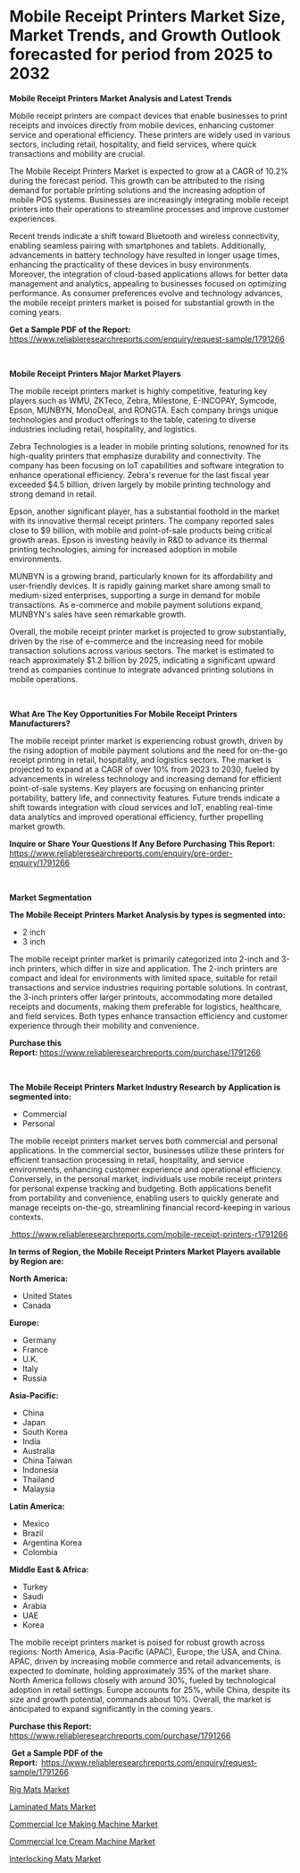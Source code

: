 <p><h1>Mobile Receipt Printers Market Size, Market Trends, and Growth Outlook forecasted for period from 2025 to 2032</h1></p><p><strong>Mobile Receipt Printers Market Analysis and Latest Trends</strong></p>
<p><p>Mobile receipt printers are compact devices that enable businesses to print receipts and invoices directly from mobile devices, enhancing customer service and operational efficiency. These printers are widely used in various sectors, including retail, hospitality, and field services, where quick transactions and mobility are crucial.</p><p>The Mobile Receipt Printers Market is expected to grow at a CAGR of 10.2% during the forecast period. This growth can be attributed to the rising demand for portable printing solutions and the increasing adoption of mobile POS systems. Businesses are increasingly integrating mobile receipt printers into their operations to streamline processes and improve customer experiences.</p><p>Recent trends indicate a shift toward Bluetooth and wireless connectivity, enabling seamless pairing with smartphones and tablets. Additionally, advancements in battery technology have resulted in longer usage times, enhancing the practicality of these devices in busy environments. Moreover, the integration of cloud-based applications allows for better data management and analytics, appealing to businesses focused on optimizing performance. As consumer preferences evolve and technology advances, the mobile receipt printers market is poised for substantial growth in the coming years.</p></p>
<p><strong>Get a Sample PDF of the Report:&nbsp;</strong> <a href="https://www.reliableresearchreports.com/enquiry/request-sample/1791266?utm_campaign=121&utm_medium=2&utm_source=Github&utm_content=ia&utm_term=09042025&utm_id=mobile-receipt-printers">https://www.reliableresearchreports.com/enquiry/request-sample/1791266</a></p>
<p>&nbsp;</p>
<p><strong>Mobile Receipt Printers Major Market Players</strong></p>
<p><p>The mobile receipt printers market is highly competitive, featuring key players such as WMU, ZKTeco, Zebra, Milestone, E-INCOPAY, Symcode, Epson, MUNBYN, MonoDeal, and RONGTA. Each company brings unique technologies and product offerings to the table, catering to diverse industries including retail, hospitality, and logistics.</p><p>Zebra Technologies is a leader in mobile printing solutions, renowned for its high-quality printers that emphasize durability and connectivity. The company has been focusing on IoT capabilities and software integration to enhance operational efficiency. Zebra's revenue for the last fiscal year exceeded $4.5 billion, driven largely by mobile printing technology and strong demand in retail.</p><p>Epson, another significant player, has a substantial foothold in the market with its innovative thermal receipt printers. The company reported sales close to $9 billion, with mobile and point-of-sale products being critical growth areas. Epson is investing heavily in R&D to advance its thermal printing technologies, aiming for increased adoption in mobile environments.</p><p>MUNBYN is a growing brand, particularly known for its affordability and user-friendly devices. It is rapidly gaining market share among small to medium-sized enterprises, supporting a surge in demand for mobile transactions. As e-commerce and mobile payment solutions expand, MUNBYN's sales have seen remarkable growth.</p><p>Overall, the mobile receipt printer market is projected to grow substantially, driven by the rise of e-commerce and the increasing need for mobile transaction solutions across various sectors. The market is estimated to reach approximately $1.2 billion by 2025, indicating a significant upward trend as companies continue to integrate advanced printing solutions in mobile operations.</p></p>
<p>&nbsp;</p>
<p><strong>What Are The Key Opportunities For Mobile Receipt Printers Manufacturers?</strong></p>
<p><p>The mobile receipt printer market is experiencing robust growth, driven by the rising adoption of mobile payment solutions and the need for on-the-go receipt printing in retail, hospitality, and logistics sectors. The market is projected to expand at a CAGR of over 10% from 2023 to 2030, fueled by advancements in wireless technology and increasing demand for efficient point-of-sale systems. Key players are focusing on enhancing printer portability, battery life, and connectivity features. Future trends indicate a shift towards integration with cloud services and IoT, enabling real-time data analytics and improved operational efficiency, further propelling market growth.</p></p>
<p><strong>Inquire or Share Your Questions If Any Before Purchasing This Report:</strong> <a href="https://www.reliableresearchreports.com/enquiry/pre-order-enquiry/1791266?utm_campaign=121&utm_medium=2&utm_source=Github&utm_content=ia&utm_term=09042025&utm_id=mobile-receipt-printers">https://www.reliableresearchreports.com/enquiry/pre-order-enquiry/1791266</a></p>
<p>&nbsp;</p>
<p><strong>Market Segmentation</strong></p>
<p><strong>The Mobile Receipt Printers Market Analysis by types is segmented into:</strong></p>
<p><ul><li>2 inch</li><li>3 inch</li></ul></p>
<p><p>The mobile receipt printer market is primarily categorized into 2-inch and 3-inch printers, which differ in size and application. The 2-inch printers are compact and ideal for environments with limited space, suitable for retail transactions and service industries requiring portable solutions. In contrast, the 3-inch printers offer larger printouts, accommodating more detailed receipts and documents, making them preferable for logistics, healthcare, and field services. Both types enhance transaction efficiency and customer experience through their mobility and convenience.</p></p>
<p><strong>Purchase this Report:&nbsp;</strong><a href="https://www.reliableresearchreports.com/purchase/1791266?utm_campaign=121&utm_medium=2&utm_source=Github&utm_content=ia&utm_term=09042025&utm_id=mobile-receipt-printers">https://www.reliableresearchreports.com/purchase/1791266</a></p>
<p>&nbsp;</p>
<p><strong>The Mobile Receipt Printers Market Industry Research by Application is segmented into:</strong></p>
<p><ul><li>Commercial</li><li>Personal</li></ul></p>
<p><p>The mobile receipt printers market serves both commercial and personal applications. In the commercial sector, businesses utilize these printers for efficient transaction processing in retail, hospitality, and service environments, enhancing customer experience and operational efficiency. Conversely, in the personal market, individuals use mobile receipt printers for personal expense tracking and budgeting. Both applications benefit from portability and convenience, enabling users to quickly generate and manage receipts on-the-go, streamlining financial record-keeping in various contexts.</p></p>
<p><a href="https://www.reliableresearchreports.com/mobile-receipt-printers-r1791266?utm_campaign=121&utm_medium=2&utm_source=Github&utm_content=ia&utm_term=09042025&utm_id=mobile-receipt-printers">&nbsp;https://www.reliableresearchreports.com/mobile-receipt-printers-r1791266</a></p>
<p><strong>In terms of Region, the Mobile Receipt Printers Market Players available by Region are:</strong></p>
<p>
    <p> <strong> North America: </strong>
        <ul>
            <li>United States</li>
            <li>Canada</li>
        </ul>
        </p> 
    <p> <strong> Europe: </strong>
        <ul>
            <li>Germany</li>
            <li>France</li>
            <li>U.K.</li>
            <li>Italy</li>
            <li>Russia</li>
        </ul>
        </p> 
    <p> <strong> Asia-Pacific: </strong>
        <ul>
            <li>China</li>
            <li>Japan</li>
            <li>South Korea</li>
            <li>India</li>
            <li>Australia</li>
            <li>China Taiwan</li>
            <li>Indonesia</li>
            <li>Thailand</li>
            <li>Malaysia</li>
        </ul>
        </p> 
    <p> <strong> Latin America: </strong>
        <ul>
            <li>Mexico</li>
            <li>Brazil</li>
            <li>Argentina Korea</li>
            <li>Colombia</li>
        </ul>
        </p> 
    <p> <strong> Middle East & Africa: </strong>
        <ul>
            <li>Turkey</li>
            <li>Saudi</li>
            <li>Arabia</li>
            <li>UAE</li>
            <li>Korea</li>
        </ul>
    </p>
    </p>
<p><p>The mobile receipt printers market is poised for robust growth across regions: North America, Asia-Pacific (APAC), Europe, the USA, and China. APAC, driven by increasing mobile commerce and retail advancements, is expected to dominate, holding approximately 35% of the market share. North America follows closely with around 30%, fueled by technological adoption in retail settings. Europe accounts for 25%, while China, despite its size and growth potential, commands about 10%. Overall, the market is anticipated to expand significantly in the coming years.</p></p>
<p><strong>Purchase this Report: </strong><a href="https://www.reliableresearchreports.com/purchase/1791266?utm_campaign=121&utm_medium=2&utm_source=Github&utm_content=ia&utm_term=09042025&utm_id=mobile-receipt-printers">https://www.reliableresearchreports.com/purchase/1791266</a></p>
<p>&nbsp;<strong>Get a Sample PDF of the Report:&nbsp;&nbsp;</strong><a href="https://www.reliableresearchreports.com/enquiry/request-sample/1791266?utm_campaign=121&utm_medium=2&utm_source=Github&utm_content=ia&utm_term=09042025&utm_id=mobile-receipt-printers">https://www.reliableresearchreports.com/enquiry/request-sample/1791266</a></p>
<p><strong></strong></p>
<p><p><a href="https://github.com/baatetoshda/Market-Research-Report-List-1/blob/main/rig-mats-market.md?utm_campaign=121&utm_medium=2&utm_source=Github&utm_content=ia&utm_term=09042025&utm_id=mobile-receipt-printers">Rig Mats Market</a></p><p><a href="https://github.com/naingbiner7i/Market-Research-Report-List-1/blob/main/laminated-mats-market.md?utm_campaign=121&utm_medium=2&utm_source=Github&utm_content=ia&utm_term=09042025&utm_id=mobile-receipt-printers">Laminated Mats Market</a></p><p><a href="https://github.com/kukolkasimo5/Market-Research-Report-List-1/blob/main/commercial-ice-making-machine-market.md?utm_campaign=121&utm_medium=2&utm_source=Github&utm_content=ia&utm_term=09042025&utm_id=mobile-receipt-printers">Commercial Ice Making Machine Market</a></p><p><a href="https://github.com/beyeagamizjp/Market-Research-Report-List-1/blob/main/commercial-ice-cream-machine-market.md?utm_campaign=121&utm_medium=2&utm_source=Github&utm_content=ia&utm_term=09042025&utm_id=mobile-receipt-printers">Commercial Ice Cream Machine Market</a></p><p><a href="https://github.com/siwerhommer97/Market-Research-Report-List-1/blob/main/interlocking-mats-market.md?utm_campaign=121&utm_medium=2&utm_source=Github&utm_content=ia&utm_term=09042025&utm_id=mobile-receipt-printers">Interlocking Mats Market</a></p></p>